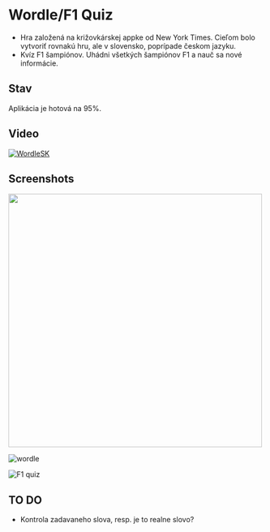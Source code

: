 # Wordle/F1 Quiz

- Hra založená na križovkárskej appke od New York Times. Cieľom bolo vytvoriť rovnakú hru, ale v slovensko, poprípade českom jazyku.
- Kvíz F1 šampiónov. Uhádni všetkých šampiónov F1 a nauč sa nové informácie.

## Stav

Aplikácia je hotová na 95%. 

## Video

[![WordleSK](https://img.youtube.com/vi/OeNh4KIELAE/0.jpg)](https://www.youtube.com/watch?v=OeNh4KIELAE&ab_channel=Bujak)

## Screenshots
<img src="https://github.com/user-attachments/assets/a2c9594d-9af8-4c03-8eb8-fb440c4db739" width="500">

![wordle](https://github.com/user-attachments/assets/76bdc816-3c66-4c27-b367-8d9ce0b24338)

![F1 quiz](https://github.com/user-attachments/assets/99cac759-92ab-402e-ac9b-bc3cf555150e)

## TO DO
- Kontrola zadavaneho slova, resp. je to realne slovo?
